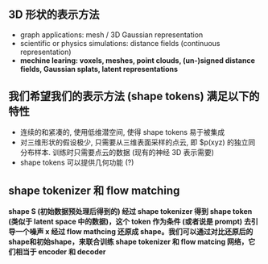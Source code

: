 # 

## 3D 形状的表示方法

- graph applications: mesh / 3D Gaussian representation
- scientific or physics simulations: distance fields (continuous representation) 
- **mechine learing: voxels, meshes, point clouds, (un-)signed distance fields, Gaussian splats, latent representations**

## 我们希望我们的表示方法 (shape tokens) 满足以下的特性

- 连续的和紧凑的, 使用低维潜空间, 使得 shape tokens 易于被集成
- 对三维形状的假设极少, 只需要从三维表面采样的点云, 即 $p(xyz) 的独立同分布样本. 训练时只需要点云的数据 (现有的神经 3D 表示需要)
- shape tokens 可以提供几何功能 (?)

## shape tokenizer 和 flow matching
**shape S (初始数据预处理后得到的) 经过 shape tokenizer 得到 shape token (类似于 latent space 中的数据)，这个 token 作为条件 (或者说是 prompt) 去引导一个噪声 x 经过 flow mathcing 还原成 shape。我们可以通过对比还原后的shape和初始shape，来联合训练 shape tokenizer 和 flow matcing 网络，它们相当于 encoder 和 decoder**